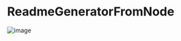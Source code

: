 # ReadmeGeneratorFromNode
![image](https://user-images.githubusercontent.com/55901542/165207643-e6fcb66e-33b1-4f62-a83d-ea4b0ff31cd6.png)
